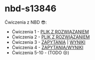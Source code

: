 # nbd-s13846
Ćwiczenia z NBD 😎:
- Ćwiczenia 1 - [PLIK Z ROZWIĄZANIEM](https://github.com/wepiotrek/nbd-s13846/blob/master/src/Cwiczenia1.scala)
- Ćwiczenia 2 - [PLIK Z ROZWIĄZANIEM](https://github.com/wepiotrek/nbd-s13846/blob/master/src/Cwiczenia2.scala)
- Ćwiczenia 3 - [ZAPYTANIA](https://github.com/wepiotrek/nbd-s13846/tree/master/nbd-cw3) | [WYNIKI](https://github.com/wepiotrek/nbd-s13846/tree/master/nbd-cw3/wyniki)
- Ćwiczenia 4 - [ZAPYTANIA/WYNIKI](https://github.com/wepiotrek/nbd-s13846/tree/master/nbd-cw4)
- Ćwiczenia 5-10 - (TODO 😢)